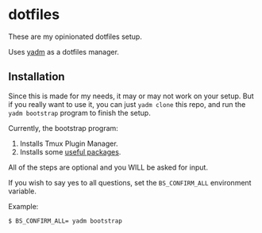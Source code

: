 dotfiles
========

These are my opinionated dotfiles setup.

Uses [yadm](https://yadm.io) as a dotfiles manager.

Installation
------------

Since this is made for my needs, it may or may not work on your setup.
But if you really want to use it, you can just `yadm clone` this repo, and
run the `yadm bootstrap` program to finish the setup.

Currently, the bootstrap program:

1. Installs Tmux Plugin Manager.
2. Installs some [useful packages](https://github.com/uKaigo/dotfiles/blob/main/.config/yadm/bootstrap_d/02-install-others.py#L87).

All of the steps are optional and you WILL be asked for input.

If you wish to say yes to all questions, set the `BS_CONFIRM_ALL` environment variable.

Example:
```sh
$ BS_CONFIRM_ALL= yadm bootstrap
```
